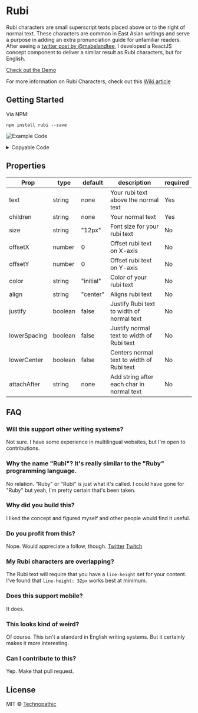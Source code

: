 # Rubi

Rubi characters are small superscript texts placed above or to the right of normal text. These characters are common in East Asian writings and serve a purpose in adding an extra pronunciation guide for unfamiliar readers. After seeing a [twitter post by @mabelandtee](https://twitter.com/mabelandtee/status/1381043149125074946), I developed a ReactJS concept component to deliver a similar result as Rubi characters, but for English. 

[Check out the Demo](https://technopathic.github.io/Rubi/)

For more information on Rubi Characters, check out this [Wiki article](https://en.wikipedia.org/wiki/Ruby_character)
## Getting Started

Via NPM: 
```
npm install rubi --save
```

![Example Code](https://technopathic.github.io/Rubi/example.svg)

<details>
<summary>Copyable Code</summary>

```
import Rubi from 'rubi'

const App = () => (
  <p>
    <Rubi text="Kernel" justify>Colonel</Rubi> Sanders was the <Rubi text="fir">1</Rubi>st president of the <Rubi text="United States" lowerSpacing attachAfter=".">US</Rubi>
  </p>
)

export default App
```
</details>

## Properties

| Prop         |  type   | default   | description                               | required  |
|--------------|---------|-----------|-------------------------------------------|-----------|
| text         | string  | none      | Your rubi text above the normal text      | Yes       |
| children     | string  | none      | Your normal text                          | Yes       |
| size         | string  | "12px"    | Font size for your rubi text              | No        |
| offsetX      | number  | 0         | Offset rubi text on X-axis                | No        |
| offsetY      | number  | 0         | Offset rubi text on Y-axis                | No        |
| color        | string  | "initial" | Color of your rubi text                   | No        |
| align        | string  | "center"  | Aligns rubi text                          | No        |
| justify      | boolean | false     | Justify Rubi text to width of normal text | No        |
| lowerSpacing | boolean | false     | Justify normal text to width of Rubi text | No        |
| lowerCenter  | boolean | false     | Centers normal text to width of Rubi text | No        |
| attachAfter  | string  | none      | Add string after each char in normal text | No        |

## FAQ

### Will this support other writing systems?
Not sure. I have some experience in multilingual websites, but I'm open to contributions. 

### Why the name "Rubi"? It's really similar to the "Ruby" programming language. 
No relation. "Ruby" or "Rubi" is just what it's called. I could have gone for "Ruby" but yeah, I'm pretty certain that's been taken.

### Why did you build this?
I liked the concept and figured myself and other people would find it useful. 

### Do you profit from this?
Nope. Would appreciate a follow, though. 
[Twitter](https://twitter.com/NowNanoTV)
[Twitch](https://www.twitch.tv/NowNano)

### My Rubi characters are overlapping?
The Rubi text will require that you have a `line-height` set for your content. I've found that `line-height: 32px` works best at minimum.

### Does this support mobile?
It does.

### This looks kind of weird?
Of course. This isn't a standard in English writing systems. But it certainly makes it more interesting. 

### Can I contribute to this?
Yep. Make that pull request. 

## License

MIT © [Technopathic](https://github.com/Technopathic)
